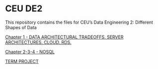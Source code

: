 # CEU DE2

This repository contains the files for CEU’s Data Engineering 2: Different Shapes of Data

[Chapter 1 - DATA ARCHITECTURAL TRADEOFFS. SERVER ARCHITECTURES. CLOUD. RDS.](https://github.com/salacika/DE2DSD/tree/master/DSD1)

[Chapter 2-3-4 - NOSQL](https://github.com/salacika/DE2DSD/tree/master/DSD2-3-4)

[TERM PROJECT](https://github.com/salacika/DE1SQL/tree/master/SQL6#homework)
